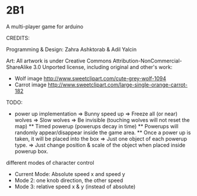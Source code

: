 2B1
===

A multi-player game for arduino


CREDITS:

Programming & Design: Zahra Ashktorab & Adil Yalcin

Art:
All artwork is under Creative Commons Attribution-NonCommercial-ShareAlike 3.0 Unported license, including original and other's work:
* Wolf image http://www.sweetclipart.com/cute-grey-wolf-1094
* Carrot image http://www.sweetclipart.com/large-single-orange-carrot-182


TODO:
* power up implementation
  => Bunny speed up
  => Freeze all (or near) wolves
  => Slow wolves
  => Be invisible (touching wolves will not reset the map)
  ** Timed powerup (powerups decay in time)
  ** Powerups will randomly appear/disappear inside the game area.
  ** Once a power up is taken, it will be placed into the box
     => Just one object of each powerup type.
	 => Just change position & scale of the object when placed inside powerup box.

different modes of character control
- Current Mode: Absolute speed x and speed y
- Mode 2: one knob direction, the other speed
- Mode 3: relative speed x & y (instead of absolute)